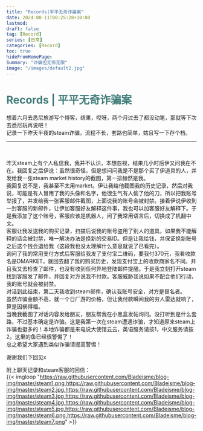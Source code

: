 ```yaml
---
title: "Records|平平无奇诈骗案"
date: 2024-08-11T00:25:28+10:00
lastmod:
draft: false
tag: [Record]
series: [日常]
categories: [Record]
toc: true
hideFromHomePage:
Summary: "诈骗但无惊无限"
image: "/images/default2.jpg"
---
```

# <font color=#417D7A>Records | 平平无奇诈骗案</font>

想着六月去悉尼旅游写个博客，结果，哎呀，两个月过去了都没动笔，那就等下次去悉尼玩再说吧！  
记录一下昨天半夜的steam诈骗，流程不长，套路也简单，姑且写一下存个档。  

---

<br>

昨天steam上有个人私信我，我并不认识，本想忽视，结果几小时后伊又问我在不在。我回复之后伊说：虽然很奇怪，但是想问问我是不是那个买了伊道具的人，并发给我一张steam market history的截图，第一排赫然是我。  
我回复说不是，我甚至不太用market。伊让我给他截图我的历史记录，然后对我说，可能是有人冒用了我的头像和名字，他很生气有人偷了他的刀，所以把我账号举报了，并发给我一张客服邮件截图，上面说我的账号会被封禁。接着伊说伊收到一封客服的新邮件，让伊加客服好友解释这件事，我也可以加客服好友解释下。于是我添加了这个账号，客服应该是机器人，问了我常用语言后，切换成了机翻中文。  
客服让我发送我的购买记录，扫描后说我的账号盗用了别人的道具，如果我不能解释的话会被封禁，唯一解决办法是换新的交易ID。但是让我给钱，并保证换新账号之后这个钱会退给我（这段我也没太理解什么意思就说了已看完）。  
询问了我的常用支付方式后客服给我发了支付宝二维码，要我付370元，我看收款名是DMARKET，就回去翻了我的购买历史，发现支付宝上的收款商家名不同。并且我又去检查了邮件，也没有收到任何异地登陆邮件提醒。于是我立刻打开steam找到客服发了邮件，并回复对方说我不付款。客服威胁我说如果不配合他们行动，我的账号就会被封禁。  
对话到此结束，第二天我收到steam邮件，确认我账号安全，对方是冒名者。  
虽然诈骗金额不高，就一个日厂游的价格，但让我付款瞬间我的穷人雷达就响了，算是因祸得福。  
当晚我截图了对话内容发给朋友，朋友帮我在小黑盒发帖询问。没打听到是什么套路，不过基本确定是诈骗。这是我第一次在steam遭遇诈骗，才知道原来steam上诈骗也挺多的！本地诈骗都是来电说大使馆云云，英语服务请按1，中文服务请按2。这里的鱼已经很警惕了！  
总之希望大家遇到类似诈骗请提高警惕！


谢谢我们下回见x
<br>

附上聊天记录和steam客服的回信：  
{{< imgloop "https://raw.githubusercontent.com/Bladeisme/blog-img/master/steam1.png,https://raw.githubusercontent.com/Bladeisme/blog-img/master/steam2.jpg,https://raw.githubusercontent.com/Bladeisme/blog-img/master/steam3.jpg,https://raw.githubusercontent.com/Bladeisme/blog-img/master/steam4.jpg,https://raw.githubusercontent.com/Bladeisme/blog-img/master/steam5.jpg,https://raw.githubusercontent.com/Bladeisme/blog-img/master/steam6.png,https://raw.githubusercontent.com/Bladeisme/blog-img/master/steam7.png" >}}  

<br>